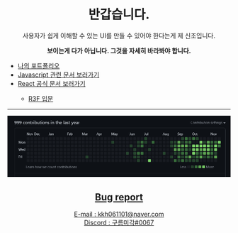 <div align=center>
<h1>반갑습니다.</h1>
<span>사용자가 쉽게 이해할 수 있는 UI를 만들 수 있어야 한다는게 제 신조입니다.</span><br>
<p><b>보이는게 다가 아닙니다. 그것을 자세히 바라봐야 합니다.</b></p>
  <div align=left>
    <ul>
      <li><span><a href='https://super-apartment-c46.notion.site/79e7e230e87347d8b7d9af9ddff41656'>나의 포트폴리오</a></span></li>
      <li><span><a href='https://ko.javascript.info/'>Javascript 관련 문서 보러가기</a></span></li>
      <li><a href='https://ko.reactjs.org/docs/accessibility.html'>React 공식 문서 보러가기</a></li>
      <ul>
          <li><a href='https://threejs-journey.com/lessons/what-are-react-and-react-three-fiber#'>R3F 입문</li>
      </ul>
     </ul>
  </div>
<hr>
<img src = "./999contributions.png" title="Congratulations My 999 Contributions!!!" alt='My 999th Contribute in 2022'/>
<h2>
Bug report
</h2>
E-mail : kkh061101@naver.com<br>
Discord : 구름미각#0067<br>
</div>

